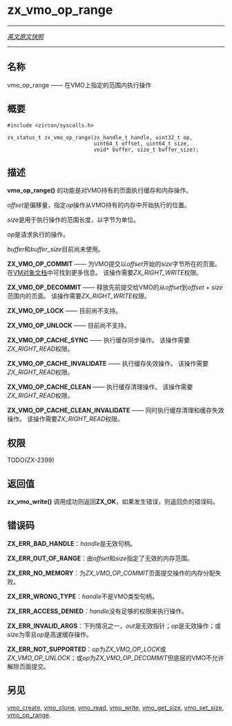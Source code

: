 # zx_vmo_op_range
---

[*英文原文快照*](https://github.com/fuchsia-mirror/zircon/blob/679b2f9ea950d56a34c40a808dc78a9d45db0917/docs/syscalls/vmo_op_range.md)

---
<!-- ## NAME -->
## 名称

<!-- vmo_op_range - perform an operation on a range of a VMO -->
vmo_op_range —— 在VMO上指定的范围内执行操作

<!-- ## SYNOPSIS -->
## 概要

```
#include <zircon/syscalls.h>

zx_status_t zx_vmo_op_range(zx_handle_t handle, uint32_t op,
                            uint64_t offset, uint64_t size,
                            void* buffer, size_t buffer_size);

```

<!-- ## DESCRIPTION -->
## 描述

<!-- **vmo_op_range()** performs cache and memory operations against pages held by the VMO. -->
**vmo_op_range()** 的功能是对VMO持有的页面执行缓存和内存操作。

<!-- *offset* byte offset specifying the starting location for *op* in the VMO's held memory. -->
*offset*是偏移量，指定*op*操作从VMO持有的内存中开始执行的位置。

<!-- *size* length, in bytes, to perform the operation on. -->
*size*是用于执行操作的范围长度，以字节为单位。

<!-- *op* the operation to perform: -->
*op*是请求执行的操作。

<!-- *buffer* and *buffer_size* are currently unused. -->
*buffer*和*buffer_size*目前尚未使用。

<!-- **ZX_VMO_OP_COMMIT** - Commit *size* bytes worth of pages starting at byte *offset* for the VMO.
More information can be found in the [vm object documentation](../objects/vm_object.md).
Requires the *ZX_RIGHT_WRITE* right. -->
**ZX_VMO_OP_COMMIT** —— 为VMO提交以*offset*开始的*size*字节所在的页面。 
在[VM对象文档](../objects/vm_object.md)中可找到更多信息。
该操作需要*ZX_RIGHT_WRITE*权限。

<!-- **ZX_VMO_OP_DECOMMIT** - Release a range of pages previously commited to the VMO from *offset* to *offset*+*size*.
Requires the *ZX_RIGHT_WRITE* right. -->
**ZX_VMO_OP_DECOMMIT** —— 释放先前提交给VMO的从*offset*到*offset* + *size*范围内的页面。
该操作需要*ZX_RIGHT_WRITE*权限。

<!-- **ZX_VMO_OP_LOCK** - Presently unsupported. -->
**ZX_VMO_OP_LOCK** —— 目前尚不支持。

<!-- **ZX_VMO_OP_UNLOCK** - Presently unsupported. -->
**ZX_VMO_OP_UNLOCK** —— 目前尚不支持。

<!-- **ZX_VMO_OP_CACHE_SYNC** - Performs a cache sync operation.
Requires the *ZX_RIGHT_READ* right. -->
**ZX_VMO_OP_CACHE_SYNC** —— 执行缓存同步操作。
该操作需要*ZX_RIGHT_READ*权限。

<!-- **ZX_VMO_OP_CACHE_INVALIDATE** - Performs a cache invalidation operation.
Requires the *ZX_RIGHT_WRITE* right. -->
**ZX_VMO_OP_CACHE_INVALIDATE** —— 执行缓存失效操作。
该操作需要*ZX_RIGHT_READ*权限。

<!-- **ZX_VMO_OP_CACHE_CLEAN** - Performs a cache clean operation.
Requires the *ZX_RIGHT_READ* right. -->
**ZX_VMO_OP_CACHE_CLEAN** —— 执行缓存清理操作。
该操作需要*ZX_RIGHT_READ*权限。

<!-- **ZX_VMO_OP_CACHE_CLEAN_INVALIDATE** - Performs cache clean and invalidate operations together.
Requires the *ZX_RIGHT_READ* right. -->
**ZX_VMO_OP_CACHE_CLEAN_INVALIDATE** —— 同时执行缓存清理和缓存失效操作。 
该操作需要*ZX_RIGHT_READ*权限。

<!-- ## RIGHTS -->
## 权限

TODO(ZX-2399)

<!-- ## RETURN VALUE -->
## 返回值

<!-- **vmo_op_range**() returns **ZX_OK** on success. In the event of failure, a negative error
value is returned. -->
**zx_vmo_write()** 调用成功则返回**ZX_OK**，如果发生错误，则返回负的错误码。

<!-- ## ERRORS -->
## 错误码

<!-- **ZX_ERR_BAD_HANDLE**  *handle* is not a valid handle. -->
**ZX_ERR_BAD_HANDLE**：*handle*是无效句柄。

<!-- **ZX_ERR_OUT_OF_RANGE**  An invalid memory range specified by *offset* and *size*. -->
**ZX_ERR_OUT_OF_RANGE**：由*offset*和*size*指定了无效的内存范围。

<!-- **ZX_ERR_NO_MEMORY**  Allocations to commit pages for *ZX_VMO_OP_COMMIT* failed. -->
**ZX_ERR_NO_MEMORY**：为*ZX_VMO_OP_COMMIT*页面提交操作的内存分配失败。

<!-- **ZX_ERR_WRONG_TYPE**  *handle* is not a VMO handle. -->
**ZX_ERR_WRONG_TYPE**：*handle*不是VMO类型句柄。

<!-- **ZX_ERR_ACCESS_DENIED**  *handle* does not have sufficient rights to perform the operation. -->
**ZX_ERR_ACCESS_DENIED**：*handle*没有足够的权限来执行操作。

<!-- **ZX_ERR_INVALID_ARGS**  *out* is an invalid pointer, *op* is not a valid
operation, or *size* is zero and *op* is a cache operation. -->
**ZX_ERR_INVALID_ARGS**：下列情况之一，*out*是无效指针；*op*是无效操作；或*size*为零且*op*是高速缓存操作。

<!-- 
**ZX_ERR_NOT_SUPPORTED**  *op* was *ZX_VMO_OP_LOCK* or *ZX_VMO_OP_UNLOCK*, or
*op* was *ZX_VMO_OP_DECOMMIT* and the underlying VMO does not allow decommiting. -->
**ZX_ERR_NOT_SUPPORTED**：*op*为*ZX_VMO_OP_LOCK*或*ZX_VMO_OP_UNLOCK*；或*op*为*ZX_VMO_OP_DECOMMIT*但底层的VMO不允许解除页面提交。
<!-- ## SEE ALSO -->
## 另见

[vmo_create](vmo_create.md),
[vmo_clone](vmo_clone.md),
[vmo_read](vmo_read.md),
[vmo_write](vmo_write.md),
[vmo_get_size](vmo_get_size.md),
[vmo_set_size](vmo_set_size.md),
[vmo_op_range](vmo_op_range.md).